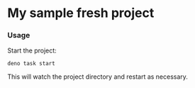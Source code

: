 # My sample fresh project

### Usage

Start the project:

```
deno task start
```

This will watch the project directory and restart as necessary.
